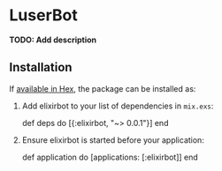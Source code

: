 # LuserBot

**TODO: Add description**

## Installation

If [available in Hex](https://hex.pm/docs/publish), the package can be installed as:

  1. Add elixirbot to your list of dependencies in `mix.exs`:

        def deps do
          [{:elixirbot, "~> 0.0.1"}]
        end

  2. Ensure elixirbot is started before your application:

        def application do
          [applications: [:elixirbot]]
        end
